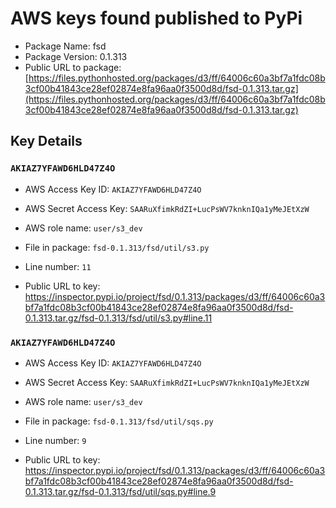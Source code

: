 # AWS keys found published to PyPi

* Package Name: fsd
* Package Version: 0.1.313
* Public URL to package: [https://files.pythonhosted.org/packages/d3/ff/64006c60a3bf7a1fdc08b3cf00b41843ce28ef02874e8fa96aa0f3500d8d/fsd-0.1.313.tar.gz](https://files.pythonhosted.org/packages/d3/ff/64006c60a3bf7a1fdc08b3cf00b41843ce28ef02874e8fa96aa0f3500d8d/fsd-0.1.313.tar.gz)

## Key Details

### `AKIAZ7YFAWD6HLD47Z4O`

* AWS Access Key ID: `AKIAZ7YFAWD6HLD47Z4O`
* AWS Secret Access Key: `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` 
* AWS role name: `user/s3_dev`
* File in package: `fsd-0.1.313/fsd/util/s3.py`
* Line number: `11`

* Public URL to key: https://inspector.pypi.io/project/fsd/0.1.313/packages/d3/ff/64006c60a3bf7a1fdc08b3cf00b41843ce28ef02874e8fa96aa0f3500d8d/fsd-0.1.313.tar.gz/fsd-0.1.313/fsd/util/s3.py#line.11



### `AKIAZ7YFAWD6HLD47Z4O`

* AWS Access Key ID: `AKIAZ7YFAWD6HLD47Z4O`
* AWS Secret Access Key: `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` 
* AWS role name: `user/s3_dev`
* File in package: `fsd-0.1.313/fsd/util/sqs.py`
* Line number: `9`

* Public URL to key: https://inspector.pypi.io/project/fsd/0.1.313/packages/d3/ff/64006c60a3bf7a1fdc08b3cf00b41843ce28ef02874e8fa96aa0f3500d8d/fsd-0.1.313.tar.gz/fsd-0.1.313/fsd/util/sqs.py#line.9


